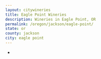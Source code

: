 ```yaml
---
layout: citywineries
title: Eagle Point Wineries
description: Wineries in Eagle Point, OR
permalink: /oregon/jackson/eagle-point/
state: or
county: jackson
city: eagle point
---
```

-

